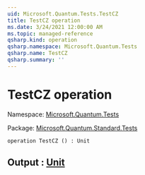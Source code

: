 ```yaml
---
uid: Microsoft.Quantum.Tests.TestCZ
title: TestCZ operation
ms.date: 3/24/2021 12:00:00 AM
ms.topic: managed-reference
qsharp.kind: operation
qsharp.namespace: Microsoft.Quantum.Tests
qsharp.name: TestCZ
qsharp.summary: ''
---
```


# TestCZ operation

Namespace: [Microsoft.Quantum.Tests](xref:Microsoft.Quantum.Tests)

Package: [Microsoft.Quantum.Standard.Tests](https://nuget.org/packages/Microsoft.Quantum.Standard.Tests)




```qsharp
operation TestCZ () : Unit
```


## Output : [Unit](xref:microsoft.quantum.lang-ref.unit)

